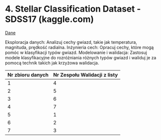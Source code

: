 # 4. Stellar Classification Dataset - SDSS17 (kaggle.com) 

[Dane](https://www.kaggle.com/datasets/fedesoriano/stellar-classification-dataset-sdss17)

Eksploracja danych: Analizuj cechy gwiazd, takie jak temperatura, magnituda, prędkość radialna.
Inżynieria cech: Opracuj cechy, które mogą pomóc w klasyfikacji typów gwiazd.
Modelowanie i walidacja: Zastosuj modele klasyfikacyjne do rozróżniania różnych typów gwiazd i waliduj je za pomocą technik takich jak krzyżowa walidacja.

| Nr zbioru danych           | Nr Zespołu Walidacji z listy|
| -------------------------- |-------------------------- |
| 1                          | 4                         |
| 2                          | 5                         |
| 3                          | 6                         |
| 4                          | 7                         |
| 5                          | 1                         |
| 6                          | 2                         |
| 7                          | 3                         |
